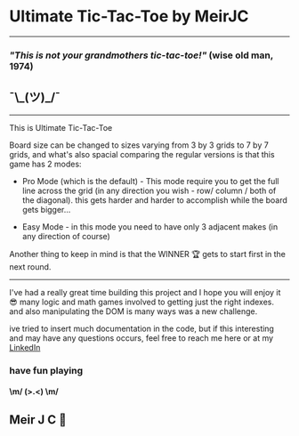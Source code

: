 # **Ultimate Tic-Tac-Toe by MeirJC**

---

### _"This is not your grandmothers tic-tac-toe!"_ (wise old man, 1974)

## ¯\\\_(ツ)\_/¯

---

This is Ultimate Tic-Tac-Toe

Board size can be changed to sizes varying from 3 by 3 grids to 7 by 7 grids, and what's also spacial comparing the regular versions is that this game has 2 modes:

- Pro Mode (which is the default) - This mode require you to get the full line across the grid (in any direction you wish - row/ column / both of the diagonal).
  this gets harder and harder to accomplish while the board gets bigger...

- Easy Mode - in this mode you need to have only 3 adjacent makes (in any direction of course)

Another thing to keep in mind is that the WINNER 🏆 gets to start first in the next round.

---

I've had a really great time building this project and I hope you will enjoy it 😎
many logic and math games involved to getting just the right indexes. and also manipulating the DOM is many ways was a new challenge.

ive tried to insert much documentation in the code, but if this interesting and may have any questions occurs, feel free to reach me here or at my [LinkedIn](https://linkedin.com/in/meirjcohen)

### have fun playing

#### \m/ (>.<) \m/

## Meir J C 🤙
